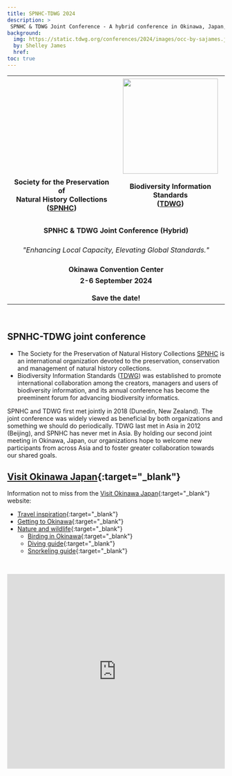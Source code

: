 ```yaml
---
title: SPNHC-TDWG 2024
description: >
 SPNHC & TDWG Joint Conference - A hybrid conference in Okinawa, Japan, 2-6 September 2024
background:
  img: https://static.tdwg.org/conferences/2024/images/occ-by-sajames.jpg
  by: Shelley James
  href: 
toc: true
---
```


<table style="width: 100%; border-collapse: collapse;" border="0">
<tbody>
<tr style="height: 234px;">
<td style="width: 50%; text-align: center; height: 234px;"><a href="https://www.spnhc.org"><img src="https://i0.wp.com/spnhc.org/wp-content/uploads/2022/10/SPNHC_LOGO_squareMed.jpg?w=216&amp;ssl=1" alt="" /></a></td>
<td style="width: 50%; text-align: center; height: 234px;"><a href="https://www.tdwg.org/"><img src="https://static.tdwg.org/logo/Colour/PNG/tdwg-logo-hex-sticker-noframe-w220.png" alt="" width="220" /></a></td>
</tr>
<tr>
<td style="text-align: center; width: 50%;"><strong>Society for the Preservation of</strong><br /><strong>Natural History Collections<br />(<a href="https://www.spnhc.org">SPNHC</a>)</strong></td>
<td style="text-align: center; width: 50%;"><strong>Biodiversity Information Standards</strong><br /><strong>(<a href="https://www.tdwg.org/">TDWG</a>)</strong></td>
</tr>
<tr>
<td style="text-align: center; width: 100%;" colspan="2">&nbsp;</td>
</tr>
<tr style="height: 18px;">
<td style="text-align: center; height: 18px; width: 100%;" colspan="2"><strong>SPNHC &amp; TDWG Joint Conference (Hybrid)</strong></td>
</tr>
 <tr>
  <td style="text-align: center; width: 100%; height: 4em;" colspan="2"><i>&quot;Enhancing Local Capacity, Elevating Global Standards.&quot;</i></td>
 </tr>
<tr style="height: 18px;">
<td style="width: 100%; text-align: center; height: 18px;" colspan="2"><strong>Okinawa Convention Center</strong></td>
</tr>
<tr style="height: 18px;">
<td style="text-align: center; height: 18px; width: 100%;" colspan="2"><strong>2-6 September 2024</strong></td>
</tr>
<tr>
<td style="width: 100%; text-align: center; height: 2.5em; vertical-align: bottom;" colspan="2"><strong>Save the date!</strong></td>
</tr>
</tbody>
</table>

<p>&nbsp;</p>

## SPNHC-TDWG joint conference

  - The Society for the Preservation of Natural History Collections [SPNHC](https://www.spnhc.org) is an international organization devoted to the preservation, conservation and management of natural history collections.
  - Biodiversity Information Standards ([TDWG](/)) was established to promote international collaboration among the creators, managers and users of biodiversity information, and its annual conference has become the preeminent forum for advancing biodiversity informatics.

SPNHC and TDWG first met jointly in 2018 (Dunedin, New Zealand).  The joint conference was widely viewed as beneficial by both organizations and something we should do periodically. TDWG last met in Asia in 2012 (Beijing), and SPNHC has never met in Asia.  By holding our second joint meeting in Okinawa, Japan, our organizations hope to welcome new participants from across Asia and to foster greater collaboration towards our shared goals.

## [Visit Okinawa Japan](https://visitokinawajapan.com/){:target="_blank"} 

Information not to miss from the [Visit Okinawa Japan](https://visitokinawajapan.com/){:target="_blank"} website:
  - [Travel inspiration](https://visitokinawajapan.com/travel-inspiration/#con-02){:target="_blank"}
  - [Getting to Okinawa](https://visitokinawajapan.com/plan-your-trip/getting-to-okinawa/){:target="_blank"}
  - [Nature and wildlife](https://visitokinawajapan.com/discover/wonderful-nature-okinawa/){:target="_blank"}
    - [Birding in Okinawa](https://visitokinawajapan.com/travel-inspiration/okinawa-birdwatching-paradise/){:target="_blank"}
    - [Diving guide](https://visitokinawajapan.com/travel-inspiration/okinawa-diving-guide/){:target="_blank"}
    - [Snorkeling guide](https://visitokinawajapan.com/travel-inspiration/okinawa-snorkeling-guide/){:target="_blank"}

<p>&nbsp;</p>

<iframe src="https://www.google.com/maps/embed?pb=!1m18!1m12!1m3!1d15961271.026159793!2d127.5096399435818!3d30.779717013870645!2m3!1f0!2f0!3f0!3m2!1i1024!2i768!4f13.1!3m3!1m2!1s0x34e56ca503aaaaab%3A0xeb769b84d6de2088!2sOkinawa%20Convention%20Centre!5e0!3m2!1sen!2sus!4v1698478006062!5m2!1sen!2sus" width="100%" height="450" style="border:0;" allowfullscreen="" loading="lazy" referrerpolicy="no-referrer-when-downgrade"></iframe>
